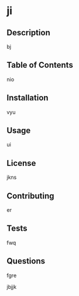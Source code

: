 
  # ji

## Description
bj

## Table of Contents

nio

## Installation
vyu

## Usage
ui

## License
jkns

## Contributing
er

## Tests
fwq

## Questions
fgre


jbjjk


